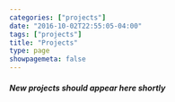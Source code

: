 ```yaml
---
categories: ["projects"]
date: "2016-10-02T22:55:05-04:00"
tags: ["projects"]
title: "Projects"
type: page
showpagemeta: false
---
```


##### New projects should appear here shortly
